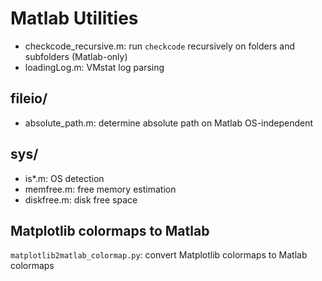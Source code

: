 
# Matlab Utilities

* checkcode_recursive.m: run `checkcode` recursively on folders and subfolders (Matlab-only)
* loadingLog.m: VMstat log parsing

## fileio/

* absolute_path.m: determine absolute path on Matlab OS-independent

## sys/

* is*.m: OS detection
* memfree.m: free memory estimation
* diskfree.m: disk free space


## Matplotlib colormaps to Matlab

`matplotlib2matlab_colormap.py`: convert Matplotlib colormaps to Matlab  colormaps
